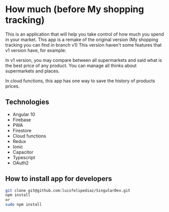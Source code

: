# How much (before My shopping tracking)

This is an application that will help you take control of how much you spend in your market.
This app is a remake of the original version (My shopping tracking you can find in branch v1)
This version haven't some features that v1 version have, for example:

In v1 version, you may compare between all supermarkets and said what is the best price of any product.
You can manage all thinks about supermarkets and places.

In cloud functions, this app has one way to save the history of products prices.

## Technologies

- Angular 10
- Firebase
- PWA
- Firestore
- Cloud functions
- Redux
- Ionic
- Capacitor
- Typescript
- OAuth2

## How to install app for developers

```bash
git clone git@github.com:luisfelipediaz/SingularDev.git
npm install
or
sudo npm install
```